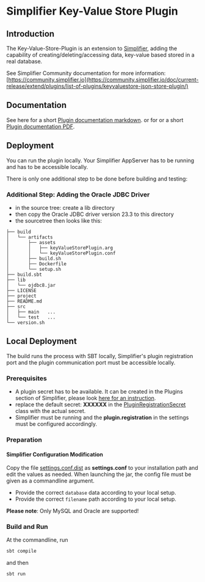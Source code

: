 # Simplifier Key-Value Store Plugin

## Introduction

The Key-Value-Store-Plugin is an extension to [Simplifier](http://simplifier.io), adding the capability
of creating/deleting/accessing data, key-value based stored in a real database.

See Simplifier Community documentation for more information: [https://community.simplifier.io](https://community.simplifier.io/doc/current-release/extend/plugins/list-of-plugins/keyvaluestore-json-store-plugin/)


## Documentation

See here for a short [Plugin documentation markdown](./documentation/manual.md).
or for or a short [Plugin documentation PDF](./documentation/manual.pdf).


## Deployment

You can run the plugin locally. Your Simplifier AppServer has to be running and has to be accessible locally.

There is only one additional step to be done before building and testing:


### Additional Step: Adding the Oracle JDBC Driver
- in the source tree: create a lib directory
- then copy the Oracle JDBC driver version 23.3 to this directory
- the sourcetree then looks like this:
```
├── build
│   └── artifacts
│       ├── assets
│       │   ├── keyValueStorePlugin.arg
│       │   └── keyValueStorePlugin.conf
│       ├── build.sh
│       ├── Dockerfile
│       └── setup.sh
├── build.sbt
├── lib
│   └── ojdbc8.jar
├── LICENSE
├── project
├── README.md
├── src
│   ├── main   ...
│   └── test   ...
└── version.sh

```



## Local Deployment

The build runs the process with SBT locally, Simplifier's plugin registration port and the plugin communication port must be accessible locally.


### Prerequisites

- A plugin secret has to be available. It can be created in the Plugins section of Simplifier,
  please look [here for an instruction](https://community.simplifier.io/doc/current-release/extend/plugins/plugin-secrets/).
- replace the default secret: <b>XXXXXX</b> in the [PluginRegistrationSecret](./src/main/scala/byDeployment/PluginRegistrationSecret.scala)
  class with the actual secret.
- Simplifier must be running and the <b>plugin.registration</b> in the settings must be configured accordingly.


### Preparation

#### Simplifier Configuration Modification

Copy the file [settings.conf.dist](./src/main/resources/settings.conf.dist) as <b>settings.conf</b> to your installation path and edit the values as needed.
When launching the jar, the config file must be given as a commandline argument.


- Provide the correct ```database``` data according to your local setup.
- Provide the correct ```filename``` path according to your local setup.

__Please note__: Only MySQL and Oracle are supported!


### Build and Run

At the commandline, run
```bash
sbt compile
```

and then

```bash
sbt run
```